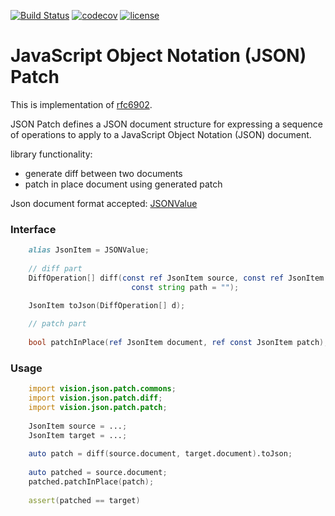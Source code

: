 [![Build Status](https://travis-ci.org/crimaniak/json-patch.svg)](https://travis-ci.org/crimaniak/json-patch)
[![codecov](https://codecov.io/gh/crimaniak/json-patch/branch/master/graph/badge.svg)](https://codecov.io/gh/crimaniak/json-patch)
[![license](https://img.shields.io/github/license/crimaniak/json-patch.svg)](https://github.com/crimaniak/json-patch/blob/master/LICENSE)

# JavaScript Object Notation (JSON) Patch

This is implementation of [rfc6902](https://tools.ietf.org/html/rfc6902).

JSON Patch defines a JSON document structure for expressing a sequence of operations to apply to a JavaScript Object Notation (JSON) document.

library functionality: 

* generate diff between two documents
* patch in place document using generated patch

 Json document format accepted: [JSONValue](https://dlang.org/phobos/std_json.html#.JSONValue)

### Interface
```D
	alias JsonItem = JSONValue;
    
	// diff part
	DiffOperation[] diff(const ref JsonItem source, const ref JsonItem target,
                           const string path = "");

	JsonItem toJson(DiffOperation[] d);
	
	// patch part
	
	bool patchInPlace(ref JsonItem document, ref const JsonItem patch);

```
### Usage

```D
	import vision.json.patch.commons;
	import vision.json.patch.diff;
	import vision.json.patch.patch;
    
	JsonItem source = ...;
	JsonItem target = ...;
		
	auto patch = diff(source.document, target.document).toJson;
		
	auto patched = source.document;
	patched.patchInPlace(patch);
		
	assert(patched == target)
    
```

